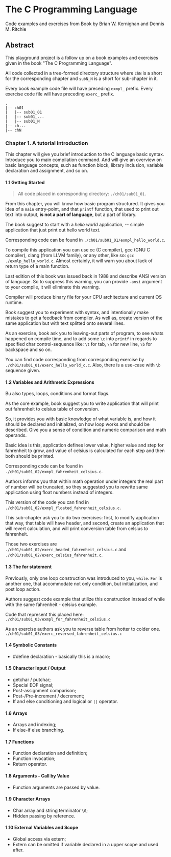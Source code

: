 The C Programming Language 
===

Code examples and exercises from
Book by Brian W. Kernighan and Dennis M. Ritchie

Abstract
---

This playground project is a follow up on a book examples and exercises given 
in the book "The C Programming Language".

All code collected in a tree-formed directory structure where `chN` is a short 
for the corresponding chapter and `subN_N` is a short for sub-chapter in it.

Every book example code file will have preceding `exmpl_` prefix.
Every exercise code file will have preceding `exerc_` prefix.

```
.
|-- ch01
|   |-- sub01_01
|   |-- sub01_...
|   |-- sub01_N
|-- ch...
|-- chN

```

### Chapter 1. A tutorial introduction

This chapter will give you brief introduction to the C language basic syntax. 
Introduce you to main compilation command. And will give an overview on basic 
language concepts, such as function block, library inclusion, variable 
declaration and assignment, and so on.

#### 1.1 Getting Started

> All code placed in corresponding directory: `./ch01/sub01_01`.

From this chapter, you will know how basic program structured. It gives you 
idea of a `main` entry-point, and that `printf` function, that used to print out
text into output, **is not a part of language**, but a part of library.

The book suggest to start with a _hello world_ application, -- simple 
application that just print out hello world text.

Corresponding code can be found in `./ch01/sub01_01/exmpl_hello_world.c`.

To compile this application you can use cc (C compiler), gcc (GNU C compiler),
clang (from LLVM family), or any other, like so: `gcc ./exmlp_hello_world.c`. 
Almost certainly, it will warn you about lack of return type of a main function.

Last edition of this book was issued back in 1988 and describe ANSI version of 
language. So to suppress this warning, you can provide `-ansi` argument to 
your compile, it will eliminate this warning.

Compiler will produce binary file for your CPU architecture and current OS 
runtime.

Book suggest you to experiment with syntax, and intentionally make mistakes to 
get a feedback from compiler. As well as, create version of the same 
application but with text splitted onto several lines.

As an exercise, book ask you to leaving-out parts of program, to see whats 
happened on compile time, and to add some `\c` into `printf` in regards to 
specified char control-sequence like: `\t` for tab, `\n` for new line, `\b` 
for backspace and so on.

You can find code corresponding from corresponding exercise by 
`./ch01/sub01_01/exerc_hello_world_c.c`. Also, there is a use-case with `\b` 
sequence given.

#### 1.2 Variables and Arithmetic Expressions

Bu also types, loops, conditions and format flags.

As the core example, book suggest you to write application that will print out 
fahrenheit to celsius table of conversion.

So, it provides you with basic knowledge of what variable is, and how it should 
be declared and initialized, on how loop works and should be described. Give 
you a sense of condition and numeric comparison and math operands.

Basic idea is this, application defines lower value, higher value and step for 
fahrenheit to grow, and value of celsius is calculated for each step and then 
both should be printed.

Corresponding code can be found in `./ch01/sub01_02/exmpl_fahrenheit_celsius.c`.

Authors informs you that within math operation under integers the real part of 
number will be truncated, so they suggested you to rewrite same application 
using float numbers instead of integers.

This version of the code you can find in 
`./ch01/sub01_02/exmpl_floated_fahrenheit_celsius.c`.

This sub-chapter ask you to do two exercises: first, to modify application 
that way, that table will have header, and second, create an application that 
will revert calculation, and will print conversion table from celsius to 
fahrenheit.

Those two exercises are `./ch01/sub01_02/exerc_headed_fahrenheit_celsius.c` 
and `./ch01/sub01_02/exerc_celsius_fahrenheit.c`.

#### 1.3 The for statement

Previously, only one loop construction was introduced to you, `while`. `For` 
is another one, that accommodate not only condition, but initialization, and 
post loop action.

Authors suggest code example that utilize this construction instead of while 
with the same fahrenheit - celsius example.

Code that represent this placed here: 
`./ch01/sub01_03/exmpl_for_fahrenheit_celsius.c`

As an exercise authors ask you to reverse table from hotter to colder one.
`./ch01/sub01_03/exerc_reversed_fahrenheit_celsius.c`

#### 1.4 Symbolic Constants

* #define declaration - basically this is a macro;

#### 1.5 Character Input / Output

* getchar / putchar;
* Special EOF signal;
* Post-assignment comparison;
* Post-/Pre-increment / decrement;
* If and else conditioning and logical or `||` operator.

#### 1.6 Arrays

* Arrays and indexing;
* If else-if else branching.

#### 1.7 Functions

* Function declaration and definition;
* Function invocation;
* Return operator.

#### 1.8 Arguments - Call by Value

* Function arguments are passed by value.

#### 1.9 Character Arrays

* Char array and string terminator `\0`;
* Hidden passing by reference.

#### 1.10 External Variables and Scope

* Global access via extern;
* Extern can be omitted if variable declared in a upper scope and used after.
